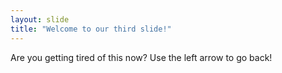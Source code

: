 ```yaml
---
layout: slide
title: "Welcome to our third slide!"
---
```

Are you getting tired of this now?
Use the left arrow to go back!
